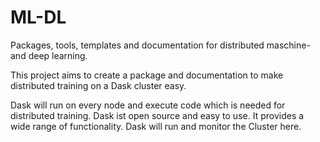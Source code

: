 # ML-DL
Packages, tools, templates and documentation for distributed maschine- and deep learning.


This project aims to create a package and documentation to make distributed training on a Dask cluster easy.


Dask will run on every node and execute code which is needed for distributed training. Dask ist open source and easy to use.
It provides a wide range of functionality. Dask will run and monitor the Cluster here. 

